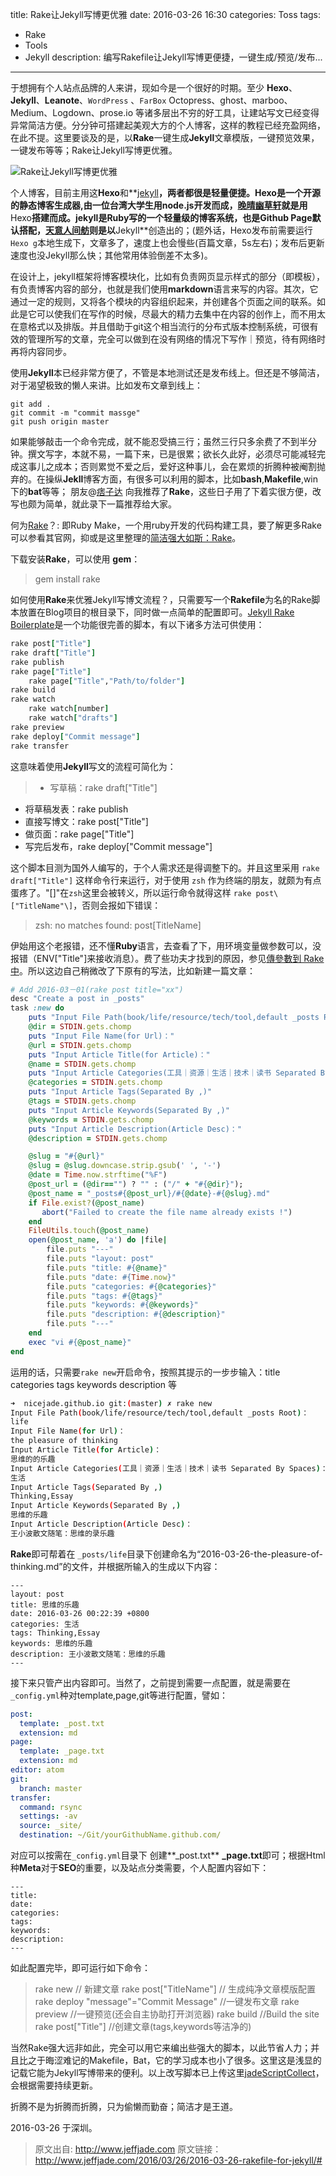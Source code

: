 title: Rake让Jekyll写博更优雅
date: 2016-03-26 16:30
categories: Toss
tags: 
- Rake
- Tools
- Jekyll
description: 编写Rakefile让Jekyll写博更便捷，一键生成/预览/发布...
---

于想拥有个人站点品牌的人来讲，现如今是一个很好的时期。至少 __Hexo__、__Jekyll__、__Leanote__、`WordPress` 、`FarBox`  Octopress、ghost、marboo、Medium、Logdown、prose.io 等诸多层出不穷的好工具，让建站写文已经变得异常简洁方便。分分钟可搭建起美观大方的个人博客，这样的教程已经充盈网络，在此不提。这里要谈及的是，以**Rake**一键生成**Jekyll**文章模版，一键预览效果，一键发布等等；Rake让Jekyll写博更优雅。

<!-- more -->

![Rake让Jekyll写博更优雅](http://7xoosr.com1.z0.glb.clouddn.com/niceStar.jpg)

个人博客，目前主用这**Hexo**和**[jekyll](http://jekyllrb.com/)**，两者都很是轻量便捷。**Hexo**是一个开源的静态博客生成器,由一位台湾大学生用node.js开发而成，[晚晴幽草轩](http://www.jeffjade.com)就是用**Hexo**搭建而成。**jekyll**是Ruby写的一个轻量级的博客系统，也是Github Page默认搭配，[天意人间舫](http://nicejade.github.io)则是以**Jekyll**创造出的；(题外话，Hexo发布前需要运行`Hexo g`本地生成下，文章多了，速度上也会慢些(百篇文章，5s左右)；发布后更新速度也没Jekyll那么快；其他常用体验倒差不太多)。

在设计上，jekyll框架将博客模块化，比如有负责网页显示样式的部分（即模板），有负责博客内容的部分，也就是我们使用**markdown**语言来写的内容。其次，它通过一定的规则，又将各个模块的内容组织起来，并创建各个页面之间的联系。如此是它可以使我们在写作的时候，尽最大的精力去集中在内容的创作上，而不用太在意格式以及排版。并且借助于git这个相当流行的分布式版本控制系统，可很有效的管理所写的文章，完全可以做到在没有网络的情况下写作｜预览，待有网络时再将内容同步。

使用**Jekyll**本已经非常方便了，不管是本地测试还是发布线上。但还是不够简洁，对于渴望极致的懒人来讲。比如发布文章到线上：
```git
git add .
git commit -m "commit massge"
git push origin master
```
如果能够敲击一个命令完成，就不能忍受搞三行；虽然三行只多余费了不到半分钟。撰文写字，本就不易，一篇下来，已是很累；欲长久此好，必须尽可能减轻完成这事儿之成本；否则累觉不爱之后，爱好这种事儿，会在累烦的折腾种被阉割抛弃的。在操纵**Jekll**博客方面，有很多可以利用的脚本，比如**bash**,**Makefile**,win下的**bat**等等； 朋友@[痞子达](http://pizida.com) 向我推荐了**Rake**，这些日子用了下着实很方便，改写也颇为简单，就此录下一篇推荐给大家。

何为[Rake](http://rake.rubyforge.org)？: 即Ruby Make，一个用ruby开发的代码构建工具，要了解更多Rake可以参看其官网，抑或是这里整理的[简洁强大如斯：Rake](http://nicejade.github.io/2016/03/26/nice-rake.html)。

下载安装**Rake**，可以使用 **gem**：
>gem install rake

如何使用**Rake**来优雅Jekyll写博文流程？，只需要写一个**Rakefile**为名的Rake脚本放置在Blog项目的根目录下，同时做一点简单的配置即可。[Jekyll Rake Boilerplate](https://github.com/gummesson/jekyll-rake-boilerplate)是一个功能很完善的脚本，有以下诸多方法可供使用：

```rake
rake post["Title"]
rake draft["Title"]
rake publish
rake page["Title"]
    rake page["Title","Path/to/folder"]
rake build
rake watch
    rake watch[number]
    rake watch["drafts"]
rake preview
rake deploy["Commit message"]
rake transfer
```
这意味着使用**Jekyll**写文的流程可简化为：

>* 写草稿：rake draft["Title"]
* 将草稿发表：rake publish
* 直接写博文：rake post["Title"]
* 做页面：rake page["Title"]
* 写完后发布，rake deploy["Commit message"]

这个脚本目测为国外人编写的，于个人需求还是得调整下的。并且这里采用 `rake draft["Title"]` 这样命令行来运行，对于使用 `zsh` 作为终端的朋友，就颇为有点蛋疼了。"[]"在`zsh`这里会被转义，所以运行命令就得这样 `rake post\["TitleName"\]`，否则会报如下错误：
>zsh: no matches found: post[TitleName]

伊始用这个老报错，还不懂**Ruby**语言，去查看了下，用环境变量做参数可以，没报错（ENV["Title"]来接收消息）。费了些功夫才找到的原因，参见[傳參數到 Rake 中](https://ihower.tw/blog/archives/3546)。所以这边自己稍微改了下原有的写法，比如新建一篇文章：

```rake
# Add 2016-03－01(rake post title="xx")
desc "Create a post in _posts"
task :new do
    puts "Input File Path(book/life/resource/tech/tool,default _posts Root)："
    @dir = STDIN.gets.chomp
    puts "Input File Name(for Url)："
	@url = STDIN.gets.chomp
	puts "Input Article Title(for Article)："
	@name = STDIN.gets.chomp
	puts "Input Article Categories(工具｜资源｜生活｜技术｜读书 Separated By Spaces)："
	@categories = STDIN.gets.chomp
    puts "Input Article Tags(Separated By ,)"
    @tags = STDIN.gets.chomp
    puts "Input Article Keywords(Separated By ,)"
    @keywords = STDIN.gets.chomp
    puts "Input Article Description(Article Desc)："
	@description = STDIN.gets.chomp

	@slug = "#{@url}"
	@slug = @slug.downcase.strip.gsub(' ', '-')
	@date = Time.now.strftime("%F")
    @post_url = (@dir=="") ? "" : ("/" + "#{@dir}");
	@post_name = "_posts#{@post_url}/#{@date}-#{@slug}.md"
	if File.exist?(@post_name)
	   abort("Failed to create the file name already exists !")
	end
	FileUtils.touch(@post_name)
	open(@post_name, 'a') do |file|
	    file.puts "---"
		file.puts "layout: post"
		file.puts "title: #{@name}"
		file.puts "date: #{Time.now}"
		file.puts "categories: #{@categories}"
        file.puts "tags: #{@tags}"
        file.puts "keywords: #{@keywords}"
        file.puts "description: #{@description}"
	    file.puts "---"
	end
	exec "vi #{@post_name}"
end
```

运用的话，只需要`rake new`开启命令，按照其提示的一步步输入：title categories tags keywords description 等

```bash
➜  nicejade.github.io git:(master) ✗ rake new
Input File Path(book/life/resource/tech/tool,default _posts Root)：
life
Input File Name(for Url)：
the pleasure of thinking
Input Article Title(for Article)：
思维的的乐趣
Input Article Categories(工具｜资源｜生活｜技术｜读书 Separated By Spaces)：
生活
Input Article Tags(Separated By ,)
Thinking,Essay
Input Article Keywords(Separated By ,)
思维的乐趣
Input Article Description(Article Desc)：
王小波散文随笔：思维的录乐趣
```
**Rake**即可帮着在 `_posts/life`目录下创建命名为“2016-03-26-the-pleasure-of-thinking.md”的文件，并根据所输入的生成以下内容：

```
---
layout: post
title: 思维的乐趣
date: 2016-03-26 00:22:39 +0800
categories: 生活
tags: Thinking,Essay
keywords: 思维的乐趣
description: 王小波散文随笔：思维的乐趣
---
```

接下来只管产出内容即可。当然了，之前提到需要一点配置，就是需要在`_config.yml`种对template,page,git等进行配置，譬如：
```yml
post:
  template: _post.txt
  extension: md
page:
  template: _page.txt
  extension: md
editor: atom
git:
  branch: master
transfer:
  command: rsync
  settings: -av
  source: _site/
  destination: ~/Git/yourGithubName.github.com/
```
对应可以按需在`_config.yml`目录下 创建**_post.txt** **_page.txt**即可；根据Html种**Meta**对于**SEO**的重要，以及站点分类需要，个人配置内容如下：
```
---
title:
date:
categories:
tags:
keywords:
description:
---
```
如此配置完毕，即可运行如下命令：
> rake new  // 新建文章
> rake post["TitleName"] // 生成纯净文章模版配置
> rake deploy "message"="Commit Message" //一键发布文章
> rake preview   //一键预览(还会自主协助打开浏览器)
>rake build      //Build the site
>rake post["Title"] //创建文章(tags,keywords等洁净的)

当然Rake强大远非如此，完全可以用它来编出些强大的脚本，以此节省人力；并且比之于晦涩难记的Makefile，Bat，它的学习成本也小了很多。这里这是浅显的记载它能为Jekyll写博带来的便利。以上改写脚本已上传这里[jadeScriptCollect](https://github.com/nicejade/jadeScriptCollect)，会根据需要持续更新。

折腾不是为折腾而折腾，只为偷懒而勤奋；简洁才是王道。

2016-03-26 于深圳。

>原文出自: http://www.jeffjade.com
原文链接：http://www.jeffjade.com/2016/03/26/2016-03-26-rakefile-for-jekyll/#